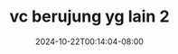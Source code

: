 --- 
title: "vc berujung yg lain 2"
description: "video bokep vc berujung yg lain 2   full vidio  "
date: 2024-10-22T00:14:04-08:00
file_code: "hlahepyiaegn"
draft: false
cover: "qg0b2hnu2thfsvik.jpg"
tags: ["berujung", "lain", "bokep-indo", "bokep-viral", "bokep-ig"]
length: 372
fld_id: "1483871"
foldername: "ABG SMA dan HIJAB"
categories: ["ABG SMA dan HIJAB"]
views: 0
---
